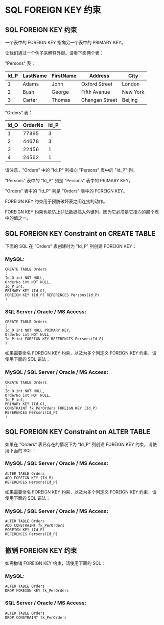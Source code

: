 
# SQL FOREIGN KEY 约束




## SQL FOREIGN KEY 约束

一个表中的 FOREIGN KEY 指向另一个表中的 PRIMARY KEY。

让我们通过一个例子来解释外键。请看下面两个表：

"Persons" 表：

| Id_P | LastName | FirstName | Address | City |
| --- | --- | --- | --- | --- |
| 1 | Adams | John | Oxford Street | London |
| 2 | Bush | George | Fifth Avenue | New York |
| 3 | Carter | Thomas | Changan Street | Beijing |

"Orders" 表：

| Id_O | OrderNo | Id_P |
| --- | --- | --- |
| 1 | 77895 | 3 |
| 2 | 44678 | 3 |
| 3 | 22456 | 1 |
| 4 | 24562 | 1 |

请注意，"Orders" 中的 "Id_P" 列指向 "Persons" 表中的 "Id_P" 列。

"Persons" 表中的 "Id_P" 列是 "Persons" 表中的 PRIMARY KEY。

"Orders" 表中的 "Id_P" 列是 "Orders" 表中的 FOREIGN KEY。

FOREIGN KEY 约束用于预防破坏表之间连接的动作。

FOREIGN KEY 约束也能防止非法数据插入外键列，因为它必须是它指向的那个表中的值之一。

## SQL FOREIGN KEY Constraint on CREATE TABLE

下面的 SQL 在 "Orders" 表创建时为 "Id_P" 列创建 FOREIGN KEY：

### MySQL:

```
CREATE TABLE Orders
(
Id_O int NOT NULL,
OrderNo int NOT NULL,
Id_P int,
PRIMARY KEY (Id_O),
FOREIGN KEY (Id_P) REFERENCES Persons(Id_P)
)

```

### SQL Server / Oracle / MS Access:

```
CREATE TABLE Orders
(
Id_O int NOT NULL PRIMARY KEY,
OrderNo int NOT NULL,
Id_P int FOREIGN KEY REFERENCES Persons(Id_P)
)

```

如果需要命名 FOREIGN KEY 约束，以及为多个列定义 FOREIGN KEY 约束，请使用下面的 SQL 语法：

### MySQL / SQL Server / Oracle / MS Access:

```
CREATE TABLE Orders
(
Id_O int NOT NULL,
OrderNo int NOT NULL,
Id_P int,
PRIMARY KEY (Id_O),
CONSTRAINT fk_PerOrders FOREIGN KEY (Id_P)
REFERENCES Persons(Id_P)
)

```

## SQL FOREIGN KEY Constraint on ALTER TABLE

如果在 "Orders" 表已存在的情况下为 "Id_P" 列创建 FOREIGN KEY 约束，请使用下面的 SQL：

### MySQL / SQL Server / Oracle / MS Access:

```
ALTER TABLE Orders
ADD FOREIGN KEY (Id_P)
REFERENCES Persons(Id_P)

```

如果需要命名 FOREIGN KEY 约束，以及为多个列定义 FOREIGN KEY 约束，请使用下面的 SQL 语法：

### MySQL / SQL Server / Oracle / MS Access:

```
ALTER TABLE Orders
ADD CONSTRAINT fk_PerOrders
FOREIGN KEY (Id_P)
REFERENCES Persons(Id_P)

```

## 撤销 FOREIGN KEY 约束

如需撤销 FOREIGN KEY 约束，请使用下面的 SQL：

### MySQL:

```
ALTER TABLE Orders
DROP FOREIGN KEY fk_PerOrders

```

### SQL Server / Oracle / MS Access:

```
ALTER TABLE Orders
DROP CONSTRAINT fk_PerOrders

```





